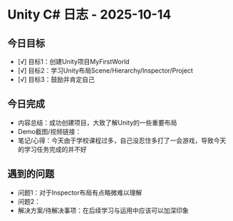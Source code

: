 # Unity C# 日志 - 2025-10-14

## 今日目标

* [√] 目标1：创建Unity项目MyFirstWorld
* [√] 目标2：学习Unity布局Scene/Hierarchy/Inspector/Project
* [√] 目标3：鼓励并肯定自己

## 今日完成

* 内容总结：成功创建项目，大致了解Unity的一些重要布局
* Demo截图/视频链接：
* 笔记/心得：今天由于学校课程过多，自己没忍住多打了一会游戏，导致今天的学习任务完成的并不好

## 遇到的问题

* 问题1：对于Inspector布局有点略微难以理解
* 问题2：
* 解决方案/待解决事项：在后续学习与运用中应该可以加深印象

